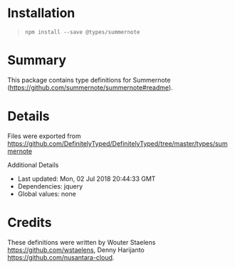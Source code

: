 # Installation
> `npm install --save @types/summernote`

# Summary
This package contains type definitions for Summernote (https://github.com/summernote/summernote#readme).

# Details
Files were exported from https://github.com/DefinitelyTyped/DefinitelyTyped/tree/master/types/summernote

Additional Details
 * Last updated: Mon, 02 Jul 2018 20:44:33 GMT
 * Dependencies: jquery
 * Global values: none

# Credits
These definitions were written by Wouter Staelens <https://github.com/wstaelens>, Denny Harijanto <https://github.com/nusantara-cloud>.
